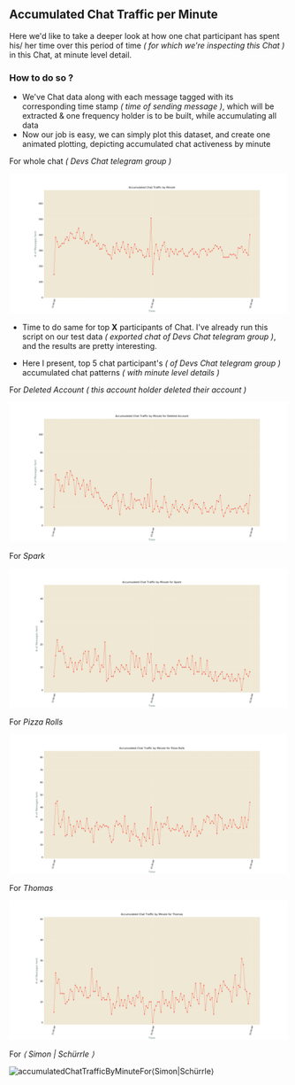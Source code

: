 ## Accumulated Chat Traffic per Minute
Here we'd like to take a deeper look at how one chat participant has spent his/ her time over this period of time _( for which we're inspecting this Chat )_ in this Chat, at minute level detail.

### How to do so ?
- We've Chat data along with each message tagged with its corresponding time stamp _( time of sending message )_, which will be extracted & one frequency holder is to be built, while accumulating all data
- Now our job is easy, we can simply plot this dataset,
and create one animated plotting, depicting accumulated chat activeness by minute

For whole chat _( Devs Chat telegram group )_

![accumulatedChatTrafficByMinute](../plots/accumulatedChatTrafficByMinute.gif)

- Time to do same for top **X** participants of Chat. I've already run this script on our test data _( exported chat of Devs Chat telegram group )_, and the results are pretty interesting.

- Here I present, top 5 chat participant's _( of Devs Chat telegram group )_ accumulated chat patterns _( with minute level details )_

For _Deleted Account_ _( this account holder deleted their account )_

![accumulatedChatTrafficByMinuteForDeleted_Account](../plots/accumulatedChatTrafficByMinuteForDeleted_Account.gif)

For _Spark_

![accumulatedChatTrafficByMinuteForSpark](../plots/accumulatedChatTrafficByMinuteForSpark.gif)

For _Pizza Rolls_

![accumulatedChatTrafficByMinuteForPizza_Rolls](../plots/accumulatedChatTrafficByMinuteForPizza_Rolls.gif)

For _Thomas_

![accumulatedChatTrafficByMinuteForThomas](../plots/accumulatedChatTrafficByMinuteForThomas.gif)

For _⟨ Simon | Schürrle ⟩_

![accumulatedChatTrafficByMinuteFor⟨_Simon_|_Schürrle_⟩](../plots/accumulatedChatTrafficByMinuteFor⟨_Simon_|_Schürrle_⟩.gif)
